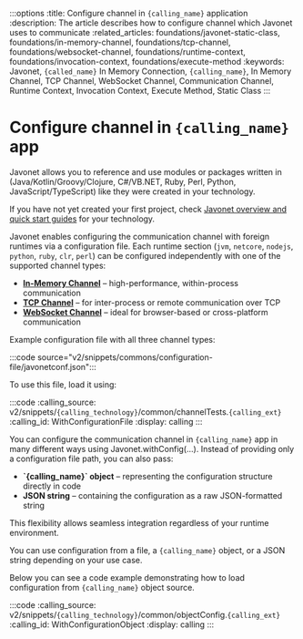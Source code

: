 :::options
:title: Configure channel in `{calling_name}` application
:description: The article describes how to configure channel which Javonet uses to communicate
:related_articles: foundations/javonet-static-class, foundations/in-memory-channel, foundations/tcp-channel, foundations/websocket-channel, foundations/runtime-context, foundations/invocation-context, foundations/execute-method
:keywords: Javonet, `{called_name}` In Memory Connection, `{calling_name}`, In Memory Channel, TCP Channel, WebSocket Channel, Communication Channel, Runtime Context, Invocation Context, Execute Method, Static Class
:::

# Configure channel in `{calling_name}` app

Javonet allows you to reference and use modules or packages written in (Java/Kotlin/Groovy/Clojure, C#/VB.NET, Ruby, Perl, Python, JavaScript/TypeScript) like they were created in your technology.

If you have not yet created your first project, check [Javonet overview and quick start guides](/guides/v2/`{calling_technology}`/`{called_technology}`/getting-started/about-javonet) for your technology.

Javonet enables configuring the communication channel with foreign runtimes via a configuration file. Each runtime section (`jvm`, `netcore`, `nodejs`, `python`, `ruby`, `clr`, `perl`) can be configured independently with one of the supported channel types:

<ul>
  <li><a href="/guides/v2/javascript/foundations/in-memory-channel"><strong>In-Memory Channel</strong></a> – high-performance, within-process communication</li>
  <li><a href="/guides/v2/javascript/foundations/tcp-channel"><strong>TCP Channel</strong></a> – for inter-process or remote communication over TCP</li>
  <li><a href="/guides/v2/javascript/foundations/websocket-channel"><strong>WebSocket Channel</strong></a> – ideal for browser-based or cross-platform communication</li>
</ul>

Example configuration file with all three channel types:

:::code source="v2/snippets/commons/configuration-file/javonetconf.json":::

To use this file, load it using:

:::code
:calling_source: v2/snippets/`{calling_technology}`/common/channelTests.`{calling_ext}`
:calling_id: WithConfigurationFile
:display: calling
:::

You can configure the communication channel in `{calling_name}` app in many different ways using Javonet.withConfig(...).
Instead of providing only a configuration file path, you can also pass:

<ul>
  <li><strong>`{calling_name}` object</strong> – representing the configuration structure directly in code</li>
  <li><strong>JSON string</strong> – containing the configuration as a raw JSON-formatted string</li>
</ul>

This flexibility allows seamless integration regardless of your runtime environment.

You can use configuration from a file, a `{calling_name}` object, or a JSON string depending on your use case.

Below you can see a code example demonstrating how to load configuration from `{calling_name}` object source.

:::code
:calling_source: v2/snippets/`{calling_technology}`/common/objectConfig.`{calling_ext}`
:calling_id: WithConfigurationObject
:display: calling
:::
